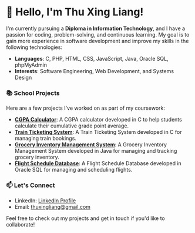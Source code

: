 # 👋 Hello, I'm Thu Xing Liang!

I'm currently pursuing a **Diploma in Information Technology**, and I have a passion for coding, problem-solving, and continuous learning. My goal is to gain more experience in software development and improve my skills in the following technologies:

- **Languages**: C, PHP, HTML, CSS, JavaScript, Java, Oracle SQL, phpMyAdmin
- **Interests**: Software Engineering, Web Development, and Systems Design

### 📚 School Projects

Here are a few projects I've worked on as part of my coursework:
- **[CGPA Calculator](https://github.com/tbhidkmanlol/cgpa-calculator)**: A CGPA calculator developed in C to help students calculate their cumulative grade point average.
- **[Train Ticketing System](https://github.com/tbhidkmanlol/train-ticketing-system)**: A Train Ticketing System developed in C for managing train bookings.
- **[Grocery Inventory Management System](https://github.com/tbhidkmanlol/grocery-inventory-management-system/)**: A Grocery Inventory Management System developed in Java for managing and tracking grocery inventory.
- **[Flight Schedule Database](https://github.com/tbhidkmanlol/Flight-Schedule)**: A Flight Schedule Database developed in Oracle SQL for managing and scheduling flights.
### 📫 Let's Connect

- LinkedIn: [LinkedIn Profile](https://www.linkedin.com/in/thu-xing-liang-976b09320/)
- Email: thuxingliang@gmail.com

Feel free to check out my projects and get in touch if you'd like to collaborate!


<!---
tbhidkmanlol/tbhidkmanlol is a ✨ special ✨ repository because its `README.md` (this file) appears on your GitHub profile.
You can click the Preview link to take a look at your changes.
--->
